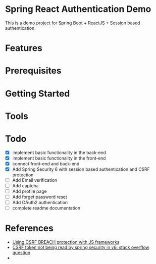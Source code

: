 # Spring React Authentication Demo
This is a demo project for Spring Boot + ReactJS + Session based authentication.

# Features

# Prerequisites

# Getting Started

# Tools

# Todo
- [x] implement basic functionality in the back-end
- [x] implement basic functionality in the front-end
- [x] connect front-end and back-end
- [x] Add Spring Security 6 with session based authentication and CSRF protection
- [ ] Add Email verification
- [ ] Add captcha
- [ ] Add profile page
- [ ] Add forget password reset
- [ ] Add OAuth2 authentication
- [ ] complete readme documentation

# References

* [Using CSRF BREACH protection with JS frameworks](https://docs.spring.io/spring-security/reference/5.8/migration/servlet/exploits.html#_i_am_using_angularjs_or_another_javascript_framework)
* [CSRF token not being read by spring security in v6: stack overflow question](https://stackoverflow.com/questions/74447118/csrf-protection-not-working-with-spring-security-6)
* 